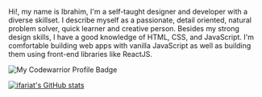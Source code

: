 
Hi!, my name is Ibrahim, I'm a self-taught designer and developer with a diverse skillset. I describe myself as a passionate, detail oriented, natural problem solver, quick learner and creative person.
Besides my strong design skills, I have a good knowledge of HTML, CSS, and JavaScript. I'm comfortable building web apps with vanilla JavaScript as well as building them using front-end libraries like ReactJS.

![My Codewarrior Profile Badge](https://www.codewars.com/users/fariato/badges/large)

[![ifariat's GitHub stats](https://github-readme-stats.vercel.app/api?username=ifariat)](https://github.com/anuraghazra/github-readme-stats)

